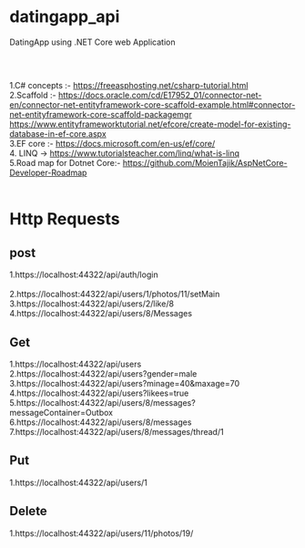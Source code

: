 # datingapp_api
DatingApp using .NET Core web Application
### <br/>
1.C# concepts :- https://freeasphosting.net/csharp-tutorial.html<br/>
2.Scaffold :- https://docs.oracle.com/cd/E17952_01/connector-net-en/connector-net-entityframework-core-scaffold-example.html#connector-net-entityframework-core-scaffold-packagemgr<br/>
https://www.entityframeworktutorial.net/efcore/create-model-for-existing-database-in-ef-core.aspx<br/>
3.EF core :-  https://docs.microsoft.com/en-us/ef/core/<br/>
4. LINQ -> https://www.tutorialsteacher.com/linq/what-is-linq <br/>
5.Road map for Dotnet Core:- https://github.com/MoienTajik/AspNetCore-Developer-Roadmap<br/><br/>

# Http Requests
## post
1.https://localhost:44322/api/auth/login<br/><br/>
2.https://localhost:44322/api/users/1/photos/11/setMain<br/>
3.https://localhost:44322/api/users/2/like/8<br/>
4.https://localhost:44322/api/users/8/Messages<br/>
## Get
1.https://localhost:44322/api/users<br/>
2.https://localhost:44322/api/users?gender=male<br/>
3.https://localhost:44322/api/users?minage=40&maxage=70<br/>
4.https://localhost:44322/api/users?likees=true<br/>
5.https://localhost:44322/api/users/8/messages?messageContainer=Outbox<br/>
6.https://localhost:44322/api/users/8/messages<br/>
7.https://localhost:44322/api/users/8/messages/thread/1<br/>
## Put
1.https://localhost:44322/api/users/1<br/>
## Delete
1.https://localhost:44322/api/users/11/photos/19/<br/>
